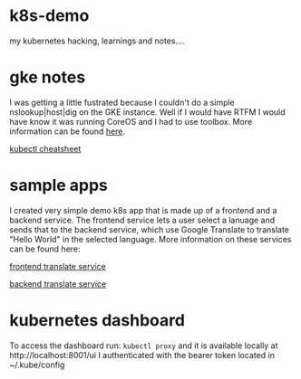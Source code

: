 # k8s-demo
my kubernetes hacking, learnings and notes....

# gke notes
I was getting a little fustrated because I couldn't do a simple nslookup|host|dig on the GKE instance. Well if I would have RTFM I would have know it was running CoreOS and I had to use toolbox. More information can be found [here](https://cloud.google.com/container-optimized-os/docs/how-to/toolbox).

[kubectl cheatsheet](https://kubernetes.io/docs/reference/kubectl/cheatsheet/)

# sample apps
I created very simple demo k8s app that is made up of a frontend and a backend service. The frontend service lets a user select a lanuage and sends that to the backend service, which use Google Translate to translate "Hello World" in the selected language. More information on these services can be found here:

[frontend translate service](https://github.com/anners/translate-fe)

[backend translate service](https://github.com/anners/translate-be)


# kubernetes dashboard
To access the dashboard run:
```kubectl proxy```
and it is available locally at http://localhost:8001/ui
I authenticated with the bearer token located in  ~/.kube/config
